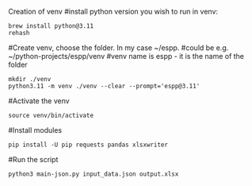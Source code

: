  Creation of venv
  #install python version you wish to run in venv:
```  
brew install python@3.11
rehash
```
#Create venv, choose the folder. In my case ~/espp.
#could be e.g. ~/python-projects/espp/venv
#venv name is espp - it is the name of the folder
```
mkdir ./venv
python3.11 -m venv ./venv --clear --prompt='espp@3.11'
```
#Activate the venv
```
source venv/bin/activate
```
#Install modules
```
pip install -U pip requests pandas xlsxwriter
```
#Run the script
```
python3 main-json.py input_data.json output.xlsx
``` 
